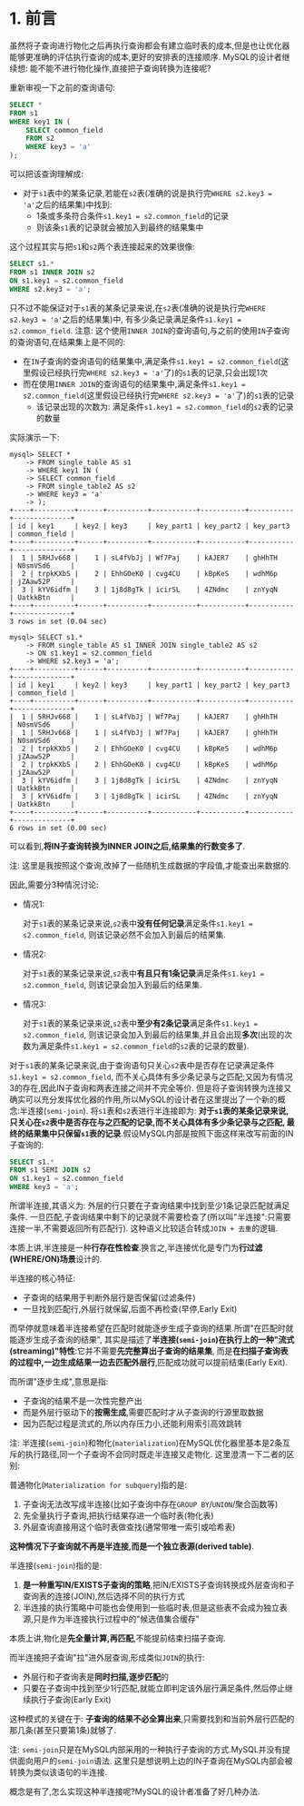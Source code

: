 # 1. 前言

虽然将子查询进行物化之后再执行查询都会有建立临时表的成本,但是也让优化器能够更准确的评估执行查询的成本,更好的安排表的连接顺序.
MySQL的设计者继续想: 能不能不进行物化操作,直接把子查询转换为连接呢?

重新审视一下之前的查询语句:

```sql
SELECT *
FROM s1 
WHERE key1 IN (
    SELECT common_field
    FROM s2
    WHERE key3 = 'a'
);
```

可以把该查询理解成: 

- 对于`s1`表中的某条记录,若能在`s2`表(准确的说是执行完`WHERE s2.key3 = 'a'`之后的结果集)中找到:
  - 1条或多条符合条件`s1.key1 = s2.common_field`的记录
  - 则该条`s1`表的记录就会被加入到最终的结果集中

这个过程其实与把`s1`和`s2`两个表连接起来的效果很像:

```sql
SELECT s1.*
FROM s1 INNER JOIN s2 
ON s1.key1 = s2.common_field 
WHERE s2.key3 = 'a';
```

只不过不能保证对于`s1`表的某条记录来说,在`s2`表(准确的说是执行完`WHERE s2.key3 = 'a'`之后的结果集)中,
有多少条记录满足条件`s1.key1 = s2.common_field`.
注意: 这个使用`INNER JOIN`的查询语句,与之前的使用`IN`子查询的查询语句,在结果集上是不同的:

- 在`IN`子查询的查询语句的结果集中,满足条件`s1.key1 = s2.common_field`(这里假设已经执行完`WHERE s2.key3 = 'a'`了)的`s1`表的记录,只会出现1次
- 而在使用`INNER JOIN`的查询语句的结果集中,满足条件`s1.key1 = s2.common_field`(这里假设已经执行完`WHERE s2.key3 = 'a'`了)的`s1`表的记录
  - 该记录出现的次数为: 满足条件`s1.key1 = s2.common_field`的`s2`表的记录的数量

实际演示一下:

```
mysql> SELECT *
    -> FROM single_table AS s1 
    -> WHERE key1 IN (
    -> SELECT common_field
    -> FROM single_table2 AS s2 
    -> WHERE key3 = 'a'
    -> );
+----+----------+------+----------+-----------+-----------+-----------+--------------+
| id | key1     | key2 | key3     | key_part1 | key_part2 | key_part3 | common_field |
+----+----------+------+----------+-----------+-----------+-----------+--------------+
|  1 | 5RHJv668 |    1 | sL4fVbJj | Wf7Paj    | kAJER7    | ghHhTH    | N0smVSd6     |
|  2 | trpkKXbS |    2 | EhhGOeK0 | cvg4CU    | kBpKeS    | wdhM6p    | jZAaw52P     |
|  3 | kYV6idfm |    3 | 1j8d8gTk | icirSL    | 4ZNdmc    | znYyqN    | UatkkBtn     |
+----+----------+------+----------+-----------+-----------+-----------+--------------+
3 rows in set (0.04 sec)
```

```
mysql> SELECT s1.*
    -> FROM single_table AS s1 INNER JOIN single_table2 AS s2
    -> ON s1.key1 = s2.common_field
    -> WHERE s2.key3 = 'a';
+----+----------+------+----------+-----------+-----------+-----------+--------------+
| id | key1     | key2 | key3     | key_part1 | key_part2 | key_part3 | common_field |
+----+----------+------+----------+-----------+-----------+-----------+--------------+
|  1 | 5RHJv668 |    1 | sL4fVbJj | Wf7Paj    | kAJER7    | ghHhTH    | N0smVSd6     |
|  1 | 5RHJv668 |    1 | sL4fVbJj | Wf7Paj    | kAJER7    | ghHhTH    | N0smVSd6     |
|  2 | trpkKXbS |    2 | EhhGOeK0 | cvg4CU    | kBpKeS    | wdhM6p    | jZAaw52P     |
|  2 | trpkKXbS |    2 | EhhGOeK0 | cvg4CU    | kBpKeS    | wdhM6p    | jZAaw52P     |
|  3 | kYV6idfm |    3 | 1j8d8gTk | icirSL    | 4ZNdmc    | znYyqN    | UatkkBtn     |
|  3 | kYV6idfm |    3 | 1j8d8gTk | icirSL    | 4ZNdmc    | znYyqN    | UatkkBtn     |
+----+----------+------+----------+-----------+-----------+-----------+--------------+
6 rows in set (0.00 sec)
```

可以看到,**将IN子查询转换为INNER JOIN之后,结果集的行数变多了**.

注: 这里是我按照这个查询,改掉了一些随机生成数据的字段值,才能查出来数据的.

因此,需要分3种情况讨论:

- 情况1:

    对于`s1`表的某条记录来说,`s2`表中**没有任何记录**满足条件`s1.key1 = s2.common_field`,
    则该记录必然不会加入到最后的结果集.

- 情况2:

    对于`s1`表的某条记录来说,`s2`表中**有且只有1条记录**满足条件`s1.key1 = s2.common_field`,
    则该记录会加入到最后的结果集.

- 情况3:

    对于`s1`表的某条记录来说,`s2`表中**至少有2条记录**满足条件`s1.key1 = s2.common_field`,
    则该记录会加入到最后的结果集,并且会出现**多次**(出现的次数为满足条件`s1.key1 = s2.common_field`的`s2`表的记录的数量).

对于`s1`表的某条记录来说,由于查询语句只关心`s2`表中是否存在记录满足条件`s1.key1 = s2.common_field`,
而不关心具体有多少条记录与之匹配;又因为有情况3的存在,因此IN子查询和两表连接之间并不完全等价.
但是将子查询转换为连接又确实可以充分发挥优化器的作用,所以MySQL的设计者在这里提出了一个新的概念:半连接(`semi-join`).
将`s1`表和`s2`表进行半连接即为: **对于`s1`表的某条记录来说,只关心在`s2`表中是否存在与之匹配的记录,而不关心具体有多少条记录与之匹配,
最终的结果集中只保留`s1`表的记录**.假设MySQL内部是按照下面这样来改写前面的IN子查询的:

```sql
SELECT s1.*
FROM s1 SEMI JOIN s2
ON s1.key1 = s2.common_field
WHERE key3 = 'a';
```

所谓半连接,其语义为: 外层的行只要在子查询结果中找到至少1条记录匹配就满足条件.
一旦匹配,子查询结果中剩下的记录就不需要检查了(所以叫"半连接":只需要连接一半,不需要返回所有匹配行).
这种语义比较适合转成`JOIN + 去重`的逻辑.

本质上讲,半连接是一种**行存在性检查**.换言之,半连接优化是专门为**行过滤(WHERE/ON)场景**设计的.

半连接的核心特征:

- 子查询的结果用于判断外层行是否保留(过滤条件)
- 一旦找到匹配行,外层行就保留,后面不再检查(早停,Early Exit)

而早停就意味着半连接希望在匹配时就能逐步生成子查询的结果.所谓"在匹配时就能逐步生成子查询的结果",
其实是描述了**半连接(`semi-join`)在执行上的一种"流式(streaming)"特性**:它并不需要**先完整算出子查询的结果集**,
而是**在扫描子查询表的过程中,一边生成结果一边去匹配外层行**,匹配成功就可以提前结束(Early Exit).

而所谓"逐步生成",意思是指:

- 子查询的结果不是一次性完整产出
- 而是外层行驱动下的**按需生成**,需要匹配时才从子查询的行源里取数据
- 因为匹配过程是流式的,所以内存压力小,还能利用索引高效跳转

注: 半连接(`semi-join`)和物化(`materialization`)在MySQL优化器里基本是2条互斥的执行路径,同一个子查询不会同时既走半连接又走物化.
这里澄清一下二者的区别:

普通物化(`Materialization for subquery`)指的是:

1. 子查询无法改写成半连接(比如子查询中存在`GROUP BY`/`UNION`/聚合函数等)
2. 先全量执行子查询,把执行结果存进一个临时表(物化表)
3. 外层查询直接用这个临时表做查找(通常带唯一索引或哈希表)

**这种情况下子查询就不再是半连接,而是一个独立表源(derived table)**.

半连接(`semi-join`)指的是:

1. **是一种重写IN/EXISTS子查询的策略**,把IN/EXISTS子查询转换成外层查询和子查询表的连接(JOIN),然后选择不同的执行方式
2. 半连接的执行策略中可能也会使用到一些临时表,但是这些表不会成为独立表源,只是作为半连接执行过程中的"候选值集合缓存"

本质上讲,物化是**先全量计算,再匹配**,不能提前结束扫描子查询.

而半连接把子查询"拉"进外层查询,形成类似`JOIN`的执行:

- 外层行和子查询表是**同时扫描,逐步匹配**的
- 只要在子查询中找到至少1行匹配,就能立即判定该外层行满足条件,然后停止继续执行子查询(Early Exit)

这种模式的关键在于: **子查询的结果不必全算出来**,只需要找到和当前外层行匹配的那几条(甚至只要第1条)就够了.

注: `semi-join`只是在MySQL内部采用的一种执行子查询的方式.MySQL并没有提供面向用户的`semi-join`语法.
这里只是想说明上边的IN子查询在MySQL内部会被转换为类似该语句的半连接.

概念是有了,怎么实现这种半连接呢?MySQL的设计者准备了好几种办法.

